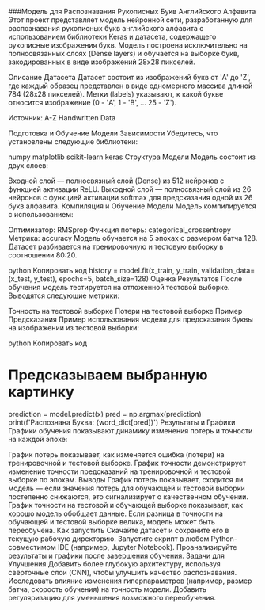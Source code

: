 ###Модель для Распознавания Рукописных Букв Английского Алфавита
Этот проект представляет модель нейронной сети, разработанную для распознавания рукописных букв английского алфавита с использованием библиотеки Keras и датасета, содержащего рукописные изображения букв. Модель построена исключительно на полносвязанных слоях (Dense layers) и обучается на выборке букв, закодированных в виде изображений 28x28 пикселей.

Описание Датасета
Датасет состоит из изображений букв от 'A' до 'Z', где каждый образец представлен в виде одномерного массива длиной 784 (28x28 пикселей). Метки (labels) указывают, к какой букве относится изображение (0 - 'A', 1 - 'B', ... 25 - 'Z').

Источник: A-Z Handwritten Data

Подготовка и Обучение Модели
Зависимости
Убедитесь, что установлены следующие библиотеки:

numpy
matplotlib
scikit-learn
keras
Структура Модели
Модель состоит из двух слоев:

Входной слой — полносвязный слой (Dense) из 512 нейронов с функцией активации ReLU.
Выходной слой — полносвязный слой из 26 нейронов с функцией активации softmax для предсказания одной из 26 букв алфавита.
Компиляция и Обучение Модели
Модель компилируется с использованием:

Оптимизатор: RMSprop
Функция потерь: categorical_crossentropy
Метрика: accuracy
Модель обучается на 5 эпохах с размером батча 128. Датасет разбивается на тренировочную и тестовую выборку в соотношении 80:20.

python
Копировать код
history = model.fit(x_train, y_train, validation_data=(x_test, y_test), epochs=5, batch_size=128)
Оценка Результатов
После обучения модель тестируется на отложенной тестовой выборке. Выводятся следующие метрики:

Точность на тестовой выборке
Потери на тестовой выборке
Пример Предсказания
Пример использования модели для предсказания буквы на изображении из тестовой выборки:

python
Копировать код
# Предсказываем выбранную картинку
prediction = model.predict(x)
pred = np.argmax(prediction)
print(f'Распознана Буква: {word_dict[pred]}')
Результаты и Графики
Графики обучения показывают динамику изменения потерь и точности на каждой эпохе:

График потерь показывает, как изменяется ошибка (потери) на тренировочной и тестовой выборке.
График точности демонстрирует изменение точности предсказаний на тренировочной и тестовой выборке по эпохам.
Выводы
График потерь показывает, сходится ли модель — если значения потерь для обучающей и тестовой выборки постепенно снижаются, это сигнализирует о качественном обучении.
График точности на тестовой и обучающей выборке показывает, как хорошо модель обобщает данные. Если разница в точности на обучающей и тестовой выборке велика, модель может быть переобучена.
Как запустить
Скачайте датасет и сохраните его в текущую рабочую директорию.
Запустите скрипт в любом Python-совместимом IDE (например, Jupyter Notebook).
Проанализируйте результаты и графики после завершения обучения.
Задачи для Улучшения
Добавить более глубокую архитектуру, используя свёрточные слои (CNN), чтобы улучшить качество распознавания.
Исследовать влияние изменения гиперпараметров (например, размер батча, скорость обучения) на точность модели.
Добавить регуляризацию для уменьшения возможного переобучения.
